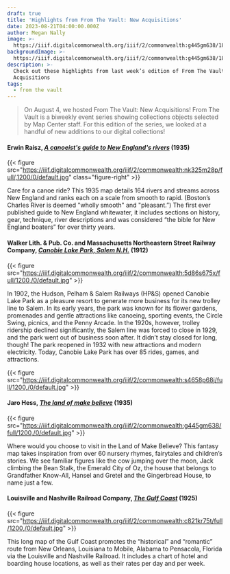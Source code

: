 ```yaml
---
draft: true
title: 'Highlights from From The Vault: New Acquisitions'
date: 2023-08-21T04:00:00.000Z
author: Megan Nally
image: >-
  https://iiif.digitalcommonwealth.org/iiif/2/commonwealth:g445gm638/182,171,9574,6014/1200,/0/default.jpg
backgroundImage: >-
  https://iiif.digitalcommonwealth.org/iiif/2/commonwealth:g445gm638/182,171,9574,6014/1200,/0/default.jpg
description: >-
  Check out these highlights from last week’s edition of From The Vault: New
  Acquisitions
tags:
  - from the vault
---
```


> On August 4, we hosted From The Vault: New Acquisitions! From The Vault is a biweekly event series showing collections objects selected by Map Center staff. For this edition of the series, we looked at a handful of new additions to our digital collections!

#### Erwin Raisz, *[A canoeist's guide to New England's rivers](https://collections.leventhalmap.org/search/commonwealth:ht250q00d)* (1935)

{{< figure src="https://iiif.digitalcommonwealth.org/iiif/2/commonwealth:nk325m28p/full/,1200/0/default.jpg" class="figure-right" >}}

Care for a canoe ride? This 1935 map details 164 rivers and streams across New England and ranks each on a scale from smooth to rapid. (Boston’s Charles River is deemed "wholly smooth" and "pleasant.”) The first ever published guide to New England whitewater, it includes sections on history, gear, technique, river descriptions and was considered “the bible for New England boaters” for over thirty years.

#### Walker Lith. & Pub. Co. and Massachusetts Northeastern Street Railway Company, *[Canobie Lake Park, Salem N.H.](https://collections.leventhalmap.org/search/commonwealth:x633j682j)* (1912)

{{< figure src="https://iiif.digitalcommonwealth.org/iiif/2/commonwealth:5d86s675x/full/1200,/0/default.jpg" >}}

In 1902, the Hudson, Pelham & Salem Railways (HP\&S) opened Canobie Lake Park as a pleasure resort to generate more business for its new trolley line to Salem. In its early years, the park was known for its flower gardens, promenades and gentle attractions like canoeing, sporting events, the Circle Swing, picnics, and the Penny Arcade. In the 1920s, however, trolley ridership declined significantly, the Salem line was forced to close in 1929, and the park went out of business soon after. It didn’t stay closed for long, though! The park reopened in 1932 with new attractions and modern electricity. Today, Canobie Lake Park has over 85 rides, games, and attractions.

{{< figure src="https://iiif.digitalcommonwealth.org/iiif/2/commonwealth:s4658p68j/full/1200,/0/default.jpg" >}}

#### Jaro Hess, *[The land of make believe](https://collections.leventhalmap.org/search/commonwealth:xs55qj04r)* (1935)

{{< figure src="https://iiif.digitalcommonwealth.org/iiif/2/commonwealth:g445gm638/full/1200,/0/default.jpg" >}}

Where would you choose to visit in the Land of Make Believe? This fantasy map takes inspiration from over 60 nursery rhymes, fairytales and children’s stories. We see familiar figures like the cow jumping over the moon, Jack climbing the Bean Stalk, the Emerald City of Oz, the house that belongs to Grandfather Know-All, Hansel and Gretel and the Gingerbread House, to name just a few.

#### Louisville and Nashville Railroad Company, *[The Gulf Coast](https://collections.leventhalmap.org/search/commonwealth:9c680s29h)* (1925)

{{< figure src="https://iiif.digitalcommonwealth.org/iiif/2/commonwealth:c821kr75t/full/1200,/0/default.jpg" >}}

This long map of the Gulf Coast promotes the “historical” and “romantic” route from New Orleans, Louisiana to Mobile, Alabama to Pensacola, Florida via the Louisville and Nashville Railroad. It includes a chart of hotel and boarding house locations, as well as their rates per day and per week.
